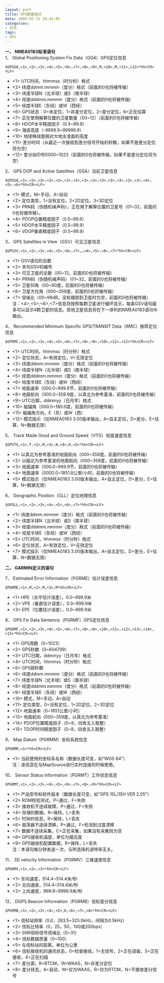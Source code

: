 ```yaml
---
layout: post
title: GPS数据格式
date: 2009-05-15 10:43:05
categories:
- 日志
tags:
- GPS
---
```

**一、 NMEA0183标准语句**    
1、 Global Positioning System Fix Data（GGA）GPS定位信息  
  
    $GPGGA,<1>,<2>,<3>,<4>,<5>,<6>,<7>,<8>,<9>,M,<10>,M,<11>,<12>*hh<CR><LF>

- <1> UTC时间，hhmmss（时分秒）格式
- <2> 纬度ddmm.mmmm（度分）格式（前面的0也将被传输）
- <3> 纬度半球N（北半球）或S（南半球）
- <4> 经度dddmm.mmmm（度分）格式（前面的0也将被传输）
- <5> 经度半球E（东经）或W（西经）
- <6> GPS状态：0=未定位，1=非差分定位，2=差分定位，6=正在估算
- <7> 正在使用解算位置的卫星数量（00~12）（前面的0也将被传输）
- <8> HDOP水平精度因子（0.5~99.9）
- <9> 海拔高度（-9999.9~99999.9）
- <10> 地球椭球面相对大地水准面的高度
- <11> 差分时间（从最近一次接收到差分信号开始的秒数，如果不是差分定位将为空）
- <12> 差分站ID号0000~1023（前面的0也将被传输，如果不是差分定位将为空）

2、 GPS DOP and Active Satellites（GSA）当前卫星信息

    $GPGSA,<1>,<2>,<3>,<3>,<3>,<3>,<3>,<3>,<3>,<3>,<3>,<3>,<3>,<3>,<4>,<5>,<6>*hh<CR><LF>

- <1> 模式，M=手动，A=自动
- <2> 定位类型，1=没有定位，2=2D定位，3=3D定位
- <3> PRN码（伪随机噪声码），正在用于解算位置的卫星号（01~32，前面的0也将被传输）。
- <4> PDOP位置精度因子（0.5~99.9）
- <5> HDOP水平精度因子（0.5~99.9）
- <6> VDOP垂直精度因子（0.5~99.9）
 
3、 GPS Satellites in View（GSV）可见卫星信息

    $GPGSV,<1>,<2>,<3>,<4>,<5>,<6>,<7>,…<4>,<5>,<6>,<7>*hh<CR><LF>

- <1> GSV语句的总数
- <2> 本句GSV的编号
- <3> 可见卫星的总数（00~12，前面的0也将被传输）
- <4> PRN码（伪随机噪声码）（01~32，前面的0也将被传输）
- <5> 卫星仰角（00~90度，前面的0也将被传输）
- <6> 卫星方位角（000~359度，前面的0也将被传输）
- <7> 信噪比（00~99dB，没有跟踪到卫星时为空，前面的0也将被传输）    
注：<4>,<5>,<6>,<7>信息将按照每颗卫星进行循环显示，每条GSV语句最多可以显示4颗卫星的信息。其他卫星信息将在下一序列的NMEA0183语句中输出。

4、 Recommended Minimum Specific GPS/TRANSIT Data（RMC）推荐定位信息

    $GPRMC,<1>,<2>,<3>,<4>,<5>,<6>,<7>,<8>,<9>,<10>,<11>,<12>*hh<CR><LF>

- <1> UTC时间，hhmmss（时分秒）格式
- <2> 定位状态，A=有效定位，V=无效定位
- <3> 纬度ddmm.mmmm（度分）格式（前面的0也将被传输）
- <4> 纬度半球N（北半球）或S（南半球）
- <5> 经度dddmm.mmmm（度分）格式（前面的0也将被传输）
- <6> 经度半球E（东经）或W（西经）
- <7> 地面速率（000.0~999.9节，前面的0也将被传输）
- <8> 地面航向（000.0~359.9度，以真北为参考基准，前面的0也将被传输）
- <9> UTC日期，ddmmyy（日月年）格式
- <10> 磁偏角（000.0~180.0度，前面的0也将被传输）
- <11> 磁偏角方向，E（东）或W（西）
- <12> 模式指示（仅NMEA0183 3.00版本输出，A=自主定位，D=差分，E=估算，N=数据无效）

5、 Track Made Good and Ground Speed（VTG）地面速度信息

    $GPVTG,<1>,T,<2>,M,<3>,N,<4>,K,<5>*hh<CR><LF>

- <1> 以真北为参考基准的地面航向（000~359度，前面的0也将被传输）
- <2> 以磁北为参考基准的地面航向（000~359度，前面的0也将被传输）
- <3> 地面速率（000.0~999.9节，前面的0也将被传输）
- <4> 地面速率（0000.0~1851.8公里/小时，前面的0也将被传输）
- <5> 模式指示（仅NMEA0183 3.00版本输出，A=自主定位，D=差分，E=估算，N=数据无效）

6、 Geographic Position（GLL）定位地理信息

    $GPGLL,<1>,<2>,<3>,<4>,<5>,<6>,<7>*hh<CR><LF>

- <1> 纬度ddmm.mmmm（度分）格式（前面的0也将被传输）
- <2> 纬度半球N（北半球）或S（南半球）
- <3> 经度dddmm.mmmm（度分）格式（前面的0也将被传输）
- <4> 经度半球E（东经）或W（西经）
- <5> UTC时间，hhmmss（时分秒）格式
- <6> 定位状态，A=有效定位，V=无效定位
- <7> 模式指示（仅NMEA0183 3.00版本输出，A=自主定位，D=差分，E=估算，N=数据无效）

**二、 GARMIN定义的语句**

7、 Estimated Error Information（PGRME）估计误差信息

    $PGRME,<1>,M,<2>,M,<3>,M*hh<CR><LF>

- <1> HPE（水平估计误差），0.0~999.9米
- <2> VPE（垂直估计误差），0.0~999.9米
- <3> EPE（位置估计误差），0.0~999.9米

8、 GPS Fix Data Sentence（PGRMF）GPS定位信息

    $PGRMF,<1>,<2>,<3>,<4>,<5>,<6>,<7>,<8>,<9>,<10>,<11>,<12>,<13>,<14>,<15>*hh<CR><LF>

- <1> GPS周数（0~1023）
- <2> GPS秒数（0~604799）
- <3> UTC日期，ddmmyy（日月年）格式
- <4> UTC时间，hhmmss（时分秒）格式
- <5> GPS跳秒数
- <6> 纬度ddmm.mmmm（度分）格式（前面的0也将被传输）
- <7> 纬度半球N（北半球）或S（南半球）
- <8> 经度dddmm.mmmm（度分）格式（前面的0也将被传输）
- <9> 经度半球E（东经）或W（西经）
- <10> 模式，M=手动，A=自动
- <11> 定位类型，0=没有定位，1=2D定位，2=3D定位
- <12> 地面速率（0~1851公里/小时）
- <13> 地面航向（000~359度，以真北为参考基准）
- <14> PDOP位置精度因子（0~9，四舍五入取整）
- <15> TDOP时间精度因子（0~9，四舍五入取整）

9、 Map Datum（PGRMM）坐标系统信息

    $PGRMM,<1>*hh<CR><LF>

- <1> 当前使用的坐标系名称（数据长度可变，如“WGS 84”）    
注：该信息在与MapSource进行实时连接的时候使用。

10、 Sensor Status Information（PGRMT）工作状态信息

    $PGRMT,<1>,<2>,<3>,<4>,<5>,<6>,<7>,<8>,<9>*hh<CR><LF>

- <1> 产品型号和软件版本（数据长度可变，如“GPS 15L/15H VER 2.05”）
- <2> ROM校验测试，P=通过，F=失败
- <3> 接收机不连续故障，P=通过，F=失败
- <4> 存储的数据，R=保持，L=丢失
- <5> 时钟的信息，R=保持，L=丢失
- <6> 振荡器不连续漂移，P=通过，F=检测到过度漂移
- <7> 数据不连续采集，C=正在采集，如果没有采集则为空
- <8> GPS接收机温度，单位为摄氏度
- <9> GPS接收机配置数据，R=保持，L=丢失    
注：本语句每分钟发送一次，与所选择的波特率无关。

11、 3D velocity Information（PGRMV）三维速度信息

    $PGRMV,<1>,<2>,<3>*hh<CR><LF>

- <1> 东向速度，514.4~514.4米/秒
- <2> 北向速度，514.4~514.4米/秒
- <3> 上向速度，999.9~9999.9米/秒

12、 DGPS Beacon Information（PGRMB）信标差分信息

    $PGRMB,<1>,<2>,<3>,<4>,<5>,K,<6>,<7>,<8>*hh<CR><LF>

- <1> 信标站频率（0.0，283.5~325.0kHz，间隔为0.5kHz）
- <2> 信标比特率（0，25，50，100或200bps）
- <3> SNR信标信号信噪比（0~31）
- <4> 信标数据质量（0~100）
- <5> 与信标站的距离，单位为公里
- <6> 信标接收机的通讯状态，0=检查接线，1=无信号，2=正在调谐，3=正在接收，4=正在扫描
- <7> 差分源，R=RTCM，W=WAAS，N=非差分定位
- <8> 差分状态，A=自动，W=仅为WAAS，R=仅为RTCM，N=不接收差分信号
